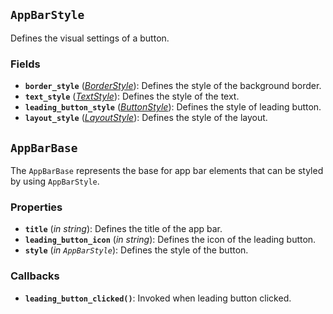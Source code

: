 <!--
SPDX-FileCopyrightText: 2024 vivi developers <vivi-ui@tuta.io>
SPDX-License-Identifier: MIT
-->

## `AppBarStyle`

Defines the visual settings of a button.

### Fields

- **`border_style`** (_[BorderStyle](./border.md)_): Defines the style of the background border.
- **`text_style`** (_[TextStyle](./text_base.md)_): Defines the style of the text.
- **`leading_button_style`** (_[ButtonStyle](./button_base.md)_): Defines the style of leading button.
- **`layout_style`** (_[LayoutStyle](./vertical_layout_base.md)_): Defines the style of the layout.

## `AppBarBase`

The `AppBarBase` represents the base for app bar elements that can be styled by using `AppBarStyle`.

### Properties

- **`title`** (_in_ _string_): Defines the title of the app bar.
- **`leading_button_icon`** (_in_ _string_): Defines the icon of the leading button.
- **`style`** (_in_ _`AppBarStyle`_): Defines the style of the button.

### Callbacks

- **`leading_button_clicked()`**: Invoked when leading button clicked.

